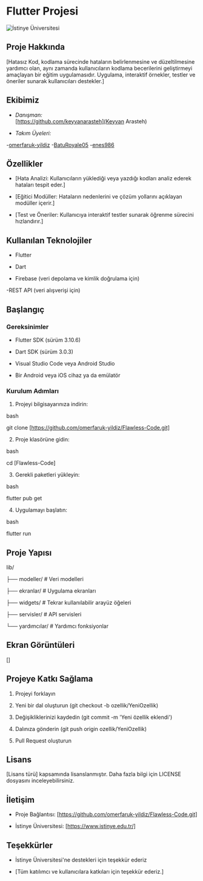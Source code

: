 # Flutter Projesi

  

![İstinye Üniversitesi](https://www.unitededucation.com/linklogoch/istinye-university-logo.png)

  

## Proje Hakkında

[Hatasız Kod, kodlama sürecinde hataların belirlenmesine ve düzeltilmesine yardımcı olan, aynı zamanda kullanıcıların kodlama becerilerini geliştirmeyi amaçlayan bir eğitim uygulamasıdır. Uygulama, interaktif örnekler, testler ve öneriler sunarak kullanıcıları destekler.]

  

## Ekibimiz

-  *Danışman:*  
[https://github.com/keyvanarasteh](Keyvan Arasteh)


-  *Takım Üyeleri:*

-[omerfaruk-yildiz](https://github.com/omerfaruk-yildiz)
-[BatuRoyale05](https://github.com/BatuRoyale05)
-[enes986](https://github.com/enes986)
  

## Özellikler

- [Hata Analizi: Kullanıcıların yüklediği veya yazdığı kodları analiz ederek hataları tespit eder.]

- [Eğitici Modüller: Hataların nedenlerini ve çözüm yollarını açıklayan modüller içerir.]

- [Test ve Öneriler: Kullanıcıya interaktif testler sunarak öğrenme sürecini hızlandırır.]


  

## Kullanılan Teknolojiler

- Flutter

- Dart

- Firebase (veri depolama ve kimlik doğrulama için)

-REST API (veri alışverişi için)

  

## Başlangıç

  

### Gereksinimler

- Flutter SDK (sürüm 3.10.6)

- Dart SDK (sürüm 3.0.3)

- Visual Studio Code veya Android Studio

- Bir Android veya iOS cihaz ya da emülatör


  

### Kurulum Adımları

1. Projeyi bilgisayarınıza indirin:

bash

git  clone [https://github.com/omerfaruk-yildiz/Flawless-Code.git]



  

2. Proje klasörüne gidin:

bash

cd [Flawless-Code]



  

3. Gerekli paketleri yükleyin:

bash

flutter  pub  get



  

4. Uygulamayı başlatın:

bash

flutter  run



  

## Proje Yapısı



lib/

├── modeller/ # Veri modelleri

├── ekranlar/ # Uygulama ekranları

├── widgets/ # Tekrar kullanılabilir arayüz öğeleri

├── servisler/ # API servisleri

└── yardımcılar/ # Yardımcı fonksiyonlar



  

## Ekran Görüntüleri

[]

  

## Projeye Katkı Sağlama

1. Projeyi forklayın

2. Yeni bir dal oluşturun (git checkout -b ozellik/YeniOzellik)

3. Değişikliklerinizi kaydedin (git commit -m 'Yeni özellik eklendi')

4. Dalınıza gönderin (git push origin ozellik/YeniOzellik)

5. Pull Request oluşturun

  

## Lisans

[Lisans türü] kapsamında lisanslanmıştır. Daha fazla bilgi için LICENSE dosyasını inceleyebilirsiniz.

  

## İletişim

- Proje Bağlantısı: [https://github.com/omerfaruk-yildiz/Flawless-Code.git]

- İstinye Üniversitesi: [https://www.istinye.edu.tr/]

  

## Teşekkürler

- İstinye Üniversitesi'ne destekleri için teşekkür ederiz

- [Tüm katılımcı ve kullanıcılara katkıları için teşekkür ederiz.]

[def]: <Ekran görüntüsü 2024-12-07 221549.png>
